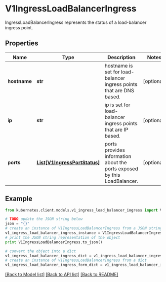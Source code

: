 # V1IngressLoadBalancerIngress

IngressLoadBalancerIngress represents the status of a load-balancer ingress point.

## Properties
Name | Type | Description | Notes
------------ | ------------- | ------------- | -------------
**hostname** | **str** | hostname is set for load-balancer ingress points that are DNS based. | [optional] 
**ip** | **str** | ip is set for load-balancer ingress points that are IP based. | [optional] 
**ports** | [**List[V1IngressPortStatus]**](V1IngressPortStatus.md) | ports provides information about the ports exposed by this LoadBalancer. | [optional] 

## Example

```python
from kubernetes.client.models.v1_ingress_load_balancer_ingress import V1IngressLoadBalancerIngress

# TODO update the JSON string below
json = "{}"
# create an instance of V1IngressLoadBalancerIngress from a JSON string
v1_ingress_load_balancer_ingress_instance = V1IngressLoadBalancerIngress.from_json(json)
# print the JSON string representation of the object
print V1IngressLoadBalancerIngress.to_json()

# convert the object into a dict
v1_ingress_load_balancer_ingress_dict = v1_ingress_load_balancer_ingress_instance.to_dict()
# create an instance of V1IngressLoadBalancerIngress from a dict
v1_ingress_load_balancer_ingress_form_dict = v1_ingress_load_balancer_ingress.from_dict(v1_ingress_load_balancer_ingress_dict)
```
[[Back to Model list]](../README.md#documentation-for-models) [[Back to API list]](../README.md#documentation-for-api-endpoints) [[Back to README]](../README.md)



